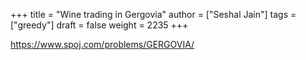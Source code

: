 +++
title = "Wine trading in Gergovia"
author = ["Seshal Jain"]
tags = ["greedy"]
draft = false
weight = 2235
+++

<https://www.spoj.com/problems/GERGOVIA/>
